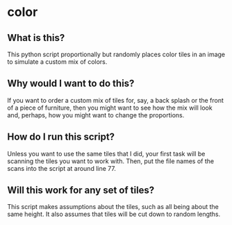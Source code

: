 # color
## What is this?
This python script proportionally but randomly places color tiles in an image to simulate a custom mix of colors.
## Why would I want to do this?
If you want to order a custom mix of tiles for, say, a back splash or the front of a piece of furniture, then you might want to see  how the mix will look and, perhaps, how you might want to change the proportions.
## How do I run this script?
Unless you want to use the same tiles that I did, your first task will be scanning the tiles you want to work with. Then,
put the file names of the scans into the script at around line 77. 
## Will this work for any set of tiles?
This script makes assumptions about the tiles, such as all being about the same height. It also assumes that tiles
will be cut down to random lengths. 
